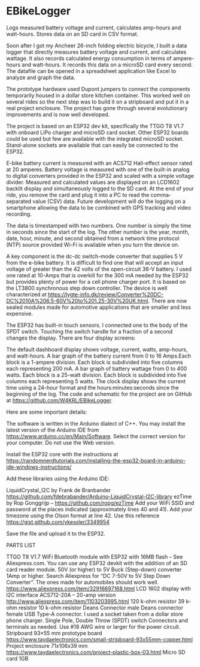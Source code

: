 # EBikeLogger
Logs measured battery voltage and current, calculates amp-hours and watt-hours. Stores data on an SD card in CSV format.

Soon after I got my Ancheer 26-inch folding electric bicycle, I built a data logger that directly measures battery voltage and current, and calculates wattage. It also records calculated energy consumption in terms of ampere-hours and watt-hours. It records this data on a microSD card every second. The datafile can be opened in a spreadsheet application like Excel to analyze and graph the data.

The prototype hardware used Dupont jumpers to connect the components temporarily housed in a dollar store kitchen container. This worked well on several rides so the next step was to build it on a stripboard and put it in a real project enclosure. The project has gone through several evolutionary improvements and is now well developed.

The project is based on an ESP32 dev kit, specifically the TTGO T8 V1.7 with onboard LiPo charger and microSD card socket. Other ESP32 boards could be used but few are available with the integrated microSD socket. Stand-alone sockets are available that can easily be connected to the ESP32.

E-bike battery current is measured with an ACS712 Hall-effect sensor rated at 20 amperes. Battery voltage is measured with one of the built-in analog to digital converters provided in the ESP32 and scaled with a simple voltage divider. Measured and calculated values are displayed on an LCD1602 backlit display and simultaneously logged to the SD card. At the end of your ride, you remove the card and plug it into a PC to read the comma-separated value (CSV) data. Future development will do the logging on a smartphone allowing the data to be combined with GPS tracking and video recording.

The data is timestamped with two numbers. One number is simply the time in seconds since the start of the log. The other number is the year, month, date, hour, minute, and second obtained from a network time protocol (NTP) source provided Wi-Fi is available when you turn the device on.

A key component is the dc-dc switch-mode converter that supplies 5 V from the e-bike battery. It is difficult to find one that will accept an input voltage of greater than the 42 volts of the open-circuit 36-V battery. I used one rated at 10-Amps that is overkill for the 300 mA needed by the ESP32 but provides plenty of power for a cell phone charger port. It is based on the LT3800 synchronous step down controller. The device is well characterized at https://lygte-info.dk/review/Converter%20DC-DC%2010A%206.5-60V%20to%201.25-30V%20UK.html. There are now sealed modules made for automotive applications that are smaller and less expensive.

The ESP32 has built-in touch sensors. I connected one to the body of the SPDT switch. Touching the switch handle for a fraction of a second changes the display. There are four display screens:

The default dashboard display shows voltage, current, watts, amp-hours, and watt-hours.
A bar graph of the battery current from 0 to 16 Amps.Each block is a 1-ampere division. Each block is subdivided into five columns each representing 200 mA.
A bar graph of battery wattage from 0 to 400 watts. Each block is a 25-watt division. Each block is subdivided into five columns each representing 5 watts.
The clock display shows the current time using a 24-hour format and the hours:minutes:seconds since the beginning of the log.
The code and schematic for the project are on GitHub at https://github.com/W4KRL/EBikeLogger.

Here are some important details:

The software is written in the Arduino dialect of C++. You may install the latest version of the Arduino IDE from https://www.arduino.cc/en/Main/Software. Select the correct version for your computer. Do not use the Web version.

Install the ESP32 core with the instructions at https://randomnerdtutorials.com/installing-the-esp32-board-in-arduino-ide-windows-instructions/

Add these libraries using the Arduino IDE:

LiquidCrystal_I2C by Frank de Branbander https://github.com/fdebrabander/Arduino-LiquidCrystal-I2C-library
ezTime by Rop Gonggrijp – https://github.com/ropg/ezTime
Add your WiFi SSID and password at the places indicated (approximately lines 40 and 41). Add your timezone using the Olson format at line 42. Use this reference https://gist.github.com/ykessler/3349954

Save the file and upload it to the ESP32.

PARTS LIST

TTGO T8 V1.7 WiFi Bluetooth module with ESP32 with 16MB flash – See Aliexpress.com. You can use any ESP32 devkit with the addition of an SD card reader module.
50V (or higher) to 5V Buck (Step-down) converter 1Amp or higher. Search Aliexpress for “DC 7-50V to 5V Step Down Converter”. The ones made for automobiles should work well. https://www.aliexpress.com/item/32916697168.html
LCD 1602 display with I2C interface
ACS712-20A – 20-amp version http://www.aliexpress.com/item/1103203995.html
120 k-ohm resistor
39 k-ohm resistor
10 k-ohm resistor
Deans Connector male
Deans connector female
USB Type-A connector. I used a socket taken from a dollar store phone charger.
Single Pole, Double Throw (SPDT) switch
Connectors and terminals as needed. Use #18 AWG wire or larger for the power circuit.
Stripboard 93×55 mm prototype board https://www.taydaelectronics.com/small-stripboard-93x55mm-copper.html
Project enclosure 71x106x39 mm https://www.taydaelectronics.com/project-plastic-box-03.html
Micro SD card 1GB
